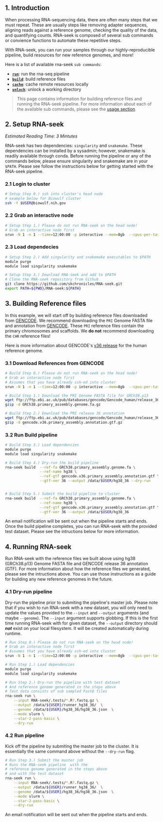 ## 1. Introduction

When processing RNA-sequencing data, there are often many steps that we must repeat. These are usually steps like removing adapter sequences, aligning reads against a reference genome, checking the quality of the data, and quantifying counts. RNA-seek is composed of several sub commands or convience functions to automate these repetitive steps.

With RNA-seek, you can run your samples through our highly-reproducible pipeline, build resources for new reference genomes, and more!

Here is a list of available rna-seek `sub commands`:
   
 - [**`run`**](../run): run the rna-seq pipeline   
 - [**`build`**](../build): build reference files   
 - [**`cache`**](../cache): cache remote resources locally  
 - [**`unlock`**](../unlock): unlock a working directory  

> This page contains information for building reference files and running the RNA-seek pipeline. For more information about each of the available sub commands, please see the [usage section](). 

## 2. Setup RNA-seek
_Estimated Reading Time: 3 Mintutes_

RNA-seek has two dependencies: `singularity` and `snakemake`. These dependencies can be installed by a sysadmin; however, snakemake is readily available through conda. Before running the pipeline or any of the commands below, please ensure singularity and snakemake are in your `$PATH`. Please see follow the instructions below for getting started with the RNA-seek pipeline.

### 2.1 Login to cluster
```bash
# Setup Step 0.) ssh into cluster's head node
# example below for Biowulf cluster
ssh -Y $USER@biowulf.nih.gov
```


### 2.2 Grab an interactive node
```bash 
# Setup Step 1.) Please do not run RNA-seek on the head node!
# Grab an interactive node first
srun -N 1 -n 1 --time=12:00:00 -p interactive --mem=8gb  --cpus-per-task=4 --pty bash
```

### 2.3 Load dependecies
```bash 
# Setup Step 2.) Add singularity and snakemake executables to $PATH
module purge
module load singularity snakemake

# Setup Step 3.) Download RNA-seek and add to $PATH
# Clone the RNA-seek repository from Github
git clone https://github.com/skchronicles/RNA-seek.git
export PATH=${PWD}/RNA-seek:${PATH}
```

## 3. Building Reference files

In this example, we will start off by building reference files downloaded from [GENCODE](https://www.gencodegenes.org/). We recommend downloading the `PRI` Genome FASTA file and annotation from [GENCODE](https://www.gencodegenes.org/). These `PRI` reference files contain the primary chromosomes and scaffolds. We **do not** recommend downloading the `CHR` reference files! 

Here is more information about GENCODE's [v36 release](https://www.gencodegenes.org/human/release_36.html) for the human reference genome.

### 3.1 Download References from GENCODE

```bash
# Build Step 0.) Please do not run RNA-seek on the head node!
# Grab an interactive node first
# Assumes that you have already ssh-ed into cluster
srun -N 1 -n 1 --time=12:00:00 -p interactive --mem=8gb  --cpus-per-task=4 --pty bash

# Build Step 1.) Download the PRI Genome FASTA file for GRCh38.p13
wget ftp://ftp.ebi.ac.uk/pub/databases/gencode/Gencode_human/release_36/GRCh38.primary_assembly.genome.fa.gz
gzip -d GRCh38.primary_assembly.genome.fa.gz

# Build Step 2.) Download the PRI release 36 annotation
wget ftp://ftp.ebi.ac.uk/pub/databases/gencode/Gencode_human/release_36/gencode.v36.primary_assembly.annotation.gtf.gz
gzip -d gencode.v36.primary_assembly.annotation.gtf.gz
```

### 3.2 Run Build pipeline 
```bash
# Build Step 3.) Load dependencies
module purge
module load singularity snakemake

# Build Step 4.) Dry-run the build pipeline
rna-seek build  --ref-fa GRCh38.primary_assembly.genome.fa \
                --ref-name hg38 \
                --ref-gtf gencode.v36.primary_assembly.annotation.gtf \
                --gtf-ver 36 --output /data/$USER/hg38_36 --dry-run


# Build Step 5.) Submit the build pipeline to cluster
rna-seek build  --ref-fa GRCh38.primary_assembly.genome.fa \
                --ref-name hg38 \
                --ref-gtf gencode.v36.primary_assembly.annotation.gtf \
                --gtf-ver 36 --output /data/$USER/hg38_36 
```

An email notification will be sent out when the pipeline starts and ends. Once the build pipeline completes, you can run RNA-seek with the provided test dataset. Please see the intructions below for more information.

## 4. Running RNA-seek 

Run RNA-seek with the reference files we built above using hg38 (GRCh38.p13) Genome FASTA file and GENCODE release 36 annotation (GTF). For more information about how the reference files we generated, please see the intructions above. You can use those instructions as a guide for building any new reference genomes in the future. 


### 4.1 Dry-run pipeline 

Dry-run the pipeline prior to submiting the pipeline's master job. Please note that if you wish to run RNA-seek with a new dataset, you will only need to update the values provided to the `--input` and `--output` arguments (and maybe `--genome`). The `--input` argument supports globbing. If this is the first time running RNA-seek with for given dataset, the `--output` directory should _**not**_ exist on your local filesystem. It will be created automatically during runtime.

```bash
# Run Step 0.) Please do not run RNA-seek on the head node!
# Grab an interactive node first
# Assumes that you have already ssh-ed into cluster
srun -N 1 -n 1 --time=12:00:00 -p interactive --mem=8gb  --cpus-per-task=4 --pty bash

# Run Step 1.) Load dependencies
module purge
module load singularity snakemake

# Run Step 2.) Dry-run the pipeline with test dataset
# And reference genome generated in the steps above
# Test data consists of sub sampled FastQ files 
rna-seek run \
    --input RNA-seek/.tests/*.R?.fastq.gz \
    --output /data/${USER}/runner_hg38_36/  \
    --genome /data/${USER}/hg38_36/hg38_36.json  \
    --mode slurm \
    --star-2-pass-basic \
    --dry-run
```

### 4.2 Run pipeline 

Kick off the pipeline by submiting the master job to the cluster. It is essentially the same command above without the `--dry-run` flag. 

```bash
# Run Step 3.) Submit the master job
# Runs the RNA-seek pipeline  with the 
# reference genome generated in the steps above
# and with the test dataset
rna-seek run \
    --input RNA-seek/.tests/*.R?.fastq.gz \
    --output /data/${USER}/runner_hg38_36/  \
    --genome /data/${USER}/hg38_36/hg38_36.json  \
    --mode slurm \
    --star-2-pass-basic \
    --dry-run
```

An email notification will be sent out when the pipeline starts and ends.